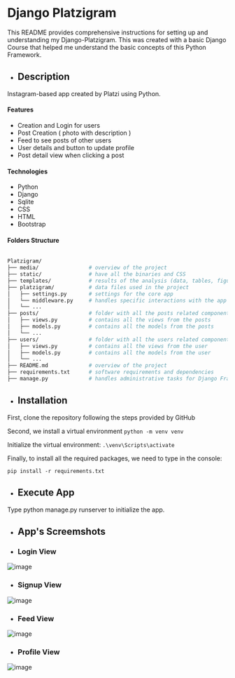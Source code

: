 # Django Platzigram

This README provides comprehensive instructions for setting up and understanding my Django-Platzigram. This was created with a basic Django Course that helped me understand the basic concepts of this Python Framework.

- ## Description
Instagram-based app created by Platzi using Python.

#### Features
- Creation and Login for users <br>
- Post Creation ( photo with description )<br>
- Feed to see posts of other users<br>
- User details and button to update profile<br>
- Post detail view when clicking a post<br>

#### Technologies
- Python
- Django
- Sqlite
- CSS
- HTML
- Bootstrap

#### Folders Structure

```bash

Platzigram/
├── media/                # overview of the project
├── static/               # have all the binaries and CSS 
├── templates/            # results of the analysis (data, tables, figures)
├── platzigram/           # data files used in the project
│   ├── settings.py       # settings for the core app
│   └── middleware.py     # handles specific interactions with the app
│   └── ...
├── posts/                # folder with all the posts related components
│   ├── views.py          # contains all the views from the posts
│   ├── models.py         # contains all the models from the posts
│   └── ...
├── users/                # folder with all the users related components
│   ├── views.py          # contains all the views from the user
│   ├── models.py         # contains all the models from the user
│   └── ...
├── README.md             # overview of the project
├── requirements.txt      # software requirements and dependencies
├── manage.py             # handles administrative tasks for Django Framework

```

- ## Installation

First, clone the repository following the steps provided by GitHub

Second, we install a virtual environment
``` python -m venv venv ```

Initialize the virtual environment:
``` .\venv\Scripts\activate ```

Finally, to install all the required packages, we need to type in the console:

``` pip install -r requirements.txt ```

- ## Execute App

Type python manage.py runserver to initialize the app.

- ## App's Screemshots 

- ### Login View

![image](https://github.com/luisdiaz2022/Django-Platzigram/assets/98700136/665f2ac5-38bb-46e7-a051-8fac56378d37)

- ### Signup View

![image](https://github.com/luisdiaz2022/Django-Platzigram/assets/98700136/7a346270-2886-4258-9465-5a01920d6bba)

- ### Feed View

![image](https://github.com/luisdiaz2022/Django-Platzigram/assets/98700136/33afafdf-e0d2-4fb6-8992-8f0b13d8fdce)


- ### Profile View

![image](https://github.com/luisdiaz2022/Django-Platzigram/assets/98700136/043adef1-6152-45af-a577-17f870ef07e4)

